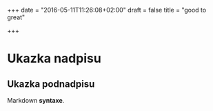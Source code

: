+++
date = "2016-05-11T11:26:08+02:00"
draft = false
title = "good to great"

+++

# Ukazka nadpisu
## Ukazka podnadpisu

Markdown **syntaxe**.
